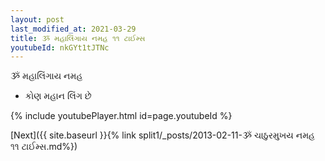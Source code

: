```yaml
---
layout: post
last_modified_at: 2021-03-29
title: ૐ મહાલિંગાય નમહ ૧૧ ટાઈમ્સ
youtubeId: nkGYt1tJTNc
---
```

 
 
 ૐ મહાલિંગાય નમહ  
 
 -  કોણ મહાન લિંગ છે 
 
  
 
  
 
 
 
 
 
 


{% include youtubePlayer.html id=page.youtubeId %}
 
[Next]({{ site.baseurl }}{% link  split1/_posts/2013-02-11-ૐ ચાઠુરમુખય નમહ ૧૧ ટાઈમ્સ.md%})
 

